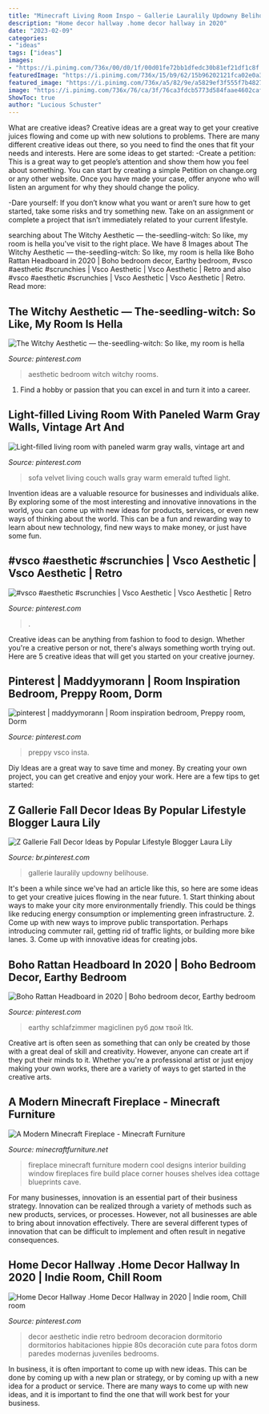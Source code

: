 ```yaml
---
title: "Minecraft Living Room Inspo ~ Gallerie Lauralily Updowny Belihouse"
description: "Home decor hallway .home decor hallway in 2020"
date: "2023-02-09"
categories:
- "ideas"
tags: ["ideas"]
images:
- "https://i.pinimg.com/736x/00/d0/1f/00d01fe72bb1dfedc30b81ef21df1c8f.jpg"
featuredImage: "https://i.pinimg.com/736x/15/b9/62/15b96202121fca02e0a3eb3f207af505.jpg"
featured_image: "https://i.pinimg.com/736x/a5/82/9e/a5829ef3f555f7b48270e7174554d1d1--green-velvet-sofa-green-couches.jpg"
image: "https://i.pinimg.com/736x/76/ca/3f/76ca3fdcb5773d584faae4602caf088b.jpg"
ShowToc: true
author: "Lucious Schuster"
---
```



What are creative ideas?
Creative ideas are a great way to get your creative juices flowing and come up with new solutions to problems. There are many different creative ideas out there, so you need to find the ones that fit your needs and interests. Here are some ideas to get started: 
-Create a petition: This is a great way to get people’s attention and show them how you feel about something. You can start by creating a simple Petition on change.org or any other website. Once you have made your case, offer anyone who will listen an argument for why they should change the policy. 

-Dare yourself: If you don’t know what you want or aren’t sure how to get started, take some risks and try something new. Take on an assignment or complete a project that isn’t immediately related to your current lifestyle.

	

		
searching about The Witchy Aesthetic — the-seedling-witch: So like, my room is hella you've visit to the right place. We have 8 Images about The Witchy Aesthetic — the-seedling-witch: So like, my room is hella like Boho Rattan Headboard in 2020 | Boho bedroom decor, Earthy bedroom, #vsco #aesthetic #scrunchies | Vsco Aesthetic | Vsco Aesthetic | Retro and also #vsco #aesthetic #scrunchies | Vsco Aesthetic | Vsco Aesthetic | Retro. Read more:
		
    
## The Witchy Aesthetic — The-seedling-witch: So Like, My Room Is Hella

<img loading=lazy src="https://i.pinimg.com/736x/76/ca/3f/76ca3fdcb5773d584faae4602caf088b.jpg" onerror="this.onerror=null;this.src='https://tse4.mm.bing.net/th?id=OIP.-2DQP7wyyK9JzIqe95CLhQHaJ3&amp;pid=15.1';" alt="The Witchy Aesthetic — the-seedling-witch: So like, my room is hella">

_Source: pinterest.com_

>aesthetic bedroom witch witchy rooms. 

	

1. Find a hobby or passion that you can excel in and turn it into a career.

    
## Light-filled Living Room With Paneled Warm Gray Walls, Vintage Art And

<img loading=lazy src="https://i.pinimg.com/736x/a5/82/9e/a5829ef3f555f7b48270e7174554d1d1--green-velvet-sofa-green-couches.jpg" onerror="this.onerror=null;this.src='https://tse4.mm.bing.net/th?id=OIP.nMh7YUecV0WTQG8Q1D5BEwHaJ3&amp;pid=15.1';" alt="Light-filled living room with paneled warm gray walls, vintage art and">

_Source: pinterest.com_

>sofa velvet living couch walls gray warm emerald tufted light. 

	

Invention ideas are a valuable resource for businesses and individuals alike. By exploring some of the most interesting and innovative innovations in the world, you can come up with new ideas for products, services, or even new ways of thinking about the world. This can be a fun and rewarding way to learn about new technology, find new ways to make money, or just have some fun.

    
## #vsco #aesthetic #scrunchies | Vsco Aesthetic | Vsco Aesthetic | Retro

<img loading=lazy src="https://i.pinimg.com/736x/95/cc/7f/95cc7f325c3aa48627eb44ddaf1b7bc0.jpg" onerror="this.onerror=null;this.src='https://tse2.mm.bing.net/th?id=OIP.CV75i-yfJWCBWj76pptGlwHaLH&amp;pid=15.1';" alt="#vsco #aesthetic #scrunchies | Vsco Aesthetic | Vsco Aesthetic | Retro">

_Source: pinterest.com_

>. 

	

Creative ideas can be anything from fashion to food to design. Whether you're a creative person or not, there's always something worth trying out. Here are 5 creative ideas that will get you started on your creative journey.

    
## Pinterest | Maddyymorann | Room Inspiration Bedroom, Preppy Room, Dorm

<img loading=lazy src="https://i.pinimg.com/736x/00/d0/1f/00d01fe72bb1dfedc30b81ef21df1c8f.jpg" onerror="this.onerror=null;this.src='https://tse2.mm.bing.net/th?id=OIP.ZO0354RR-DMZBitjOsRytQHaJx&amp;pid=15.1';" alt="pinterest | maddyymorann | Room inspiration bedroom, Preppy room, Dorm">

_Source: pinterest.com_

>preppy vsco insta. 

	

Diy Ideas are a great way to save time and money. By creating your own project, you can get creative and enjoy your work. Here are a few tips to get started: 

    
## Z Gallerie Fall Decor Ideas By Popular Lifestyle Blogger Laura Lily

<img loading=lazy src="https://i.pinimg.com/736x/fd/a5/ab/fda5abd01d35b5610b1962cec77e1b81.jpg" onerror="this.onerror=null;this.src='https://tse1.mm.bing.net/th?id=OIP.CKhDp4JxQIv2DDsJUlG1rwHaLH&amp;pid=15.1';" alt="Z Gallerie Fall Decor Ideas by Popular Lifestyle Blogger Laura Lily">

_Source: br.pinterest.com_

>gallerie lauralily updowny belihouse. 

	

It's been a while since we've had an article like this, so here are some ideas to get your creative juices flowing in the near future. 1. Start thinking about ways to make your city more environmentally friendly. This could be things like reducing energy consumption or implementing green infrastructure. 2. Come up with new ways to improve public transportation. Perhaps introducing commuter rail, getting rid of traffic lights, or building more bike lanes. 3. Come up with innovative ideas for creating jobs.

    
## Boho Rattan Headboard In 2020 | Boho Bedroom Decor, Earthy Bedroom

<img loading=lazy src="https://i.pinimg.com/736x/f8/03/ee/f803ee278f0234c63b2c1e82136aa299.jpg" onerror="this.onerror=null;this.src='https://tse4.mm.bing.net/th?id=OIP.6Y-NUwVivh5VVObnbbmmkgHaJQ&amp;pid=15.1';" alt="Boho Rattan Headboard in 2020 | Boho bedroom decor, Earthy bedroom">

_Source: pinterest.com_

>earthy schlafzimmer magiclinen руб дом твой ltk. 

	

Creative art is often seen as something that can only be created by those with a great deal of skill and creativity. However, anyone can create art if they put their minds to it. Whether you're a professional artist or just enjoy making your own works, there are a variety of ways to get started in the creative arts.

    
## A Modern Minecraft Fireplace - Minecraft Furniture

<img loading=lazy src="https://minecraftfurniture.net/wp-content/uploads/2020/05/116955-1024x604.jpg" onerror="this.onerror=null;this.src='https://tse4.mm.bing.net/th?id=OIP._HoaUc9vujnxHIOL-K4yqwHaEX&amp;pid=15.1';" alt="A Modern Minecraft Fireplace - Minecraft Furniture">

_Source: minecraftfurniture.net_

>fireplace minecraft furniture modern cool designs interior building window fireplaces fire build place corner houses shelves idea cottage blueprints cave. 

	

For many businesses, innovation is an essential part of their business strategy. Innovation can be realized through a variety of methods such as new products, services, or processes. However, not all businesses are able to bring about innovation effectively. There are several different types of innovation that can be difficult to implement and often result in negative consequences.

    
## Home Decor Hallway .Home Decor Hallway In 2020 | Indie Room, Chill Room

<img loading=lazy src="https://i.pinimg.com/736x/15/b9/62/15b96202121fca02e0a3eb3f207af505.jpg" onerror="this.onerror=null;this.src='https://tse2.mm.bing.net/th?id=OIP.W8ejUnvQzy3kdjUrkiRvcQHaJ3&amp;pid=15.1';" alt="Home Decor Hallway .Home Decor Hallway in 2020 | Indie room, Chill room">

_Source: pinterest.com_

>decor aesthetic indie retro bedroom decoracion dormitorio dormitorios habitaciones hippie 80s decoración cute para fotos dorm paredes modernas juveniles bedrooms. 

	

In business, it is often important to come up with new ideas. This can be done by coming up with a new plan or strategy, or by coming up with a new idea for a product or service. There are many ways to come up with new ideas, and it is important to find the one that will work best for your business.

